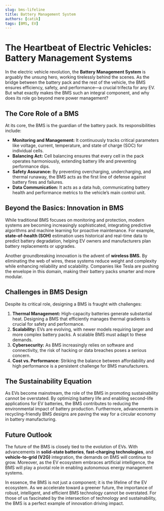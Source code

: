 ```yaml
---
slug: bms-lifeline
title: Battery Management System
authors: [catik]
tags: [BMS, EV]
---
```


# The Heartbeat of Electric Vehicles: Battery Management Systems

In the electric vehicle revolution, the **Battery Management System** is arguably the unsung hero, working tirelessly behind the scenes. As the bridge between the battery pack and the rest of the vehicle, the BMS ensures efficiency, safety, and performance—a crucial trifecta for any EV. But what exactly makes the BMS such an integral component, and why does its role go beyond mere power management?

<!-- truncate -->

## The Core Role of a BMS

At its core, the BMS is the guardian of the battery pack. Its responsibilities include:

- **Monitoring and Management:** It continuously tracks critical parameters like voltage, current, temperature, and state of charge (SOC) for individual cells.
- **Balancing Act:** Cell balancing ensures that every cell in the pack operates harmoniously, extending battery life and preventing performance dips.
- **Safety Assurance:** By preventing overcharging, undercharging, and thermal runaway, the BMS acts as the first line of defense against battery fires and failures.
- **Data Communication:** It acts as a data hub, communicating battery health and performance metrics to the vehicle’s main control unit.

## Beyond the Basics: Innovation in BMS

While traditional BMS focuses on monitoring and protection, modern systems are becoming increasingly sophisticated, integrating predictive algorithms and machine learning for proactive maintenance. For example, **state-of-health (SOH)** estimation uses historical and real-time data to predict battery degradation, helping EV owners and manufacturers plan battery replacements or upgrades.

Another groundbreaking innovation is the advent of **wireless BMS.** By eliminating the web of wires, these systems reduce weight and complexity while enhancing reliability and scalability. Companies like Tesla are pushing the envelope in this domain, making their battery packs smarter and more modular.

## Challenges in BMS Design

Despite its critical role, designing a BMS is fraught with challenges:

1. **Thermal Management:** High-capacity batteries generate substantial heat. Designing a BMS that efficiently manages thermal gradients is crucial for safety and performance.
2. **Scalability:** EVs are evolving, with newer models requiring larger and more complex battery packs. A scalable BMS must adapt to these demands.
3. **Cybersecurity:** As BMS increasingly relies on software and connectivity, the risk of hacking or data breaches poses a serious concern.
4. **Cost vs. Performance:** Striking the balance between affordability and high performance is a persistent challenge for BMS manufacturers.

## The Sustainability Equation

As EVs become mainstream, the role of the BMS in promoting sustainability cannot be overstated. By optimizing battery life and enabling second-life applications for EV batteries, the BMS contributes to reducing the environmental impact of battery production. Furthermore, advancements in recycling-friendly BMS designs are paving the way for a circular economy in battery manufacturing.

## Future Outlook

The future of the BMS is closely tied to the evolution of EVs. With advancements in **solid-state batteries**, **fast-charging technologies**, and **vehicle-to-grid (V2G)** integration, the demands on BMS will continue to grow. Moreover, as the EV ecosystem embraces artificial intelligence, the BMS will play a pivotal role in enabling autonomous energy management systems.

In essence, the BMS is not just a component; it is the lifeline of the EV ecosystem. As we accelerate toward a greener future, the importance of robust, intelligent, and efficient BMS technology cannot be overstated. For those of us fascinated by the intersection of technology and sustainability, the BMS is a perfect example of innovation driving impact.

